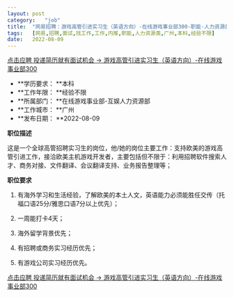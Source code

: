 ```yaml
---
layout:	post
category:	"job"
title:	"网易招聘：游戏高管引进实习生（英语方向）-在线游戏事业部300-职能-人力资源类-广州本科经验不限"
tags:	[网易,招聘,面试,找工作,工作,内推,职能,人力资源类,广州,本科,经验不限]
date:	2022-08-09
---
```


[点击应聘 投递简历就有面试机会 ->  游戏高管引进实习生（英语方向）-在线游戏事业部300](http://mobile.bole.netease.com/bole/boleDetail?id=41507&employeeId=346f03c3cda5f04c&key=all)



- **学历要求： **本科
- **工作年限： **经验不限
- **所属部门： **在线游戏事业部-互娱人力资源部
- **工作城市： **广州
- **发布日期： **2022-08-09



**职位描述**

这是一个全球高管招聘实习生的岗位，他/她的岗位主要工作：支持欧美的游戏高管引进工作，接洽欧美主机游戏开发者，主要包括但不限于：利用招聘软件搜索人才、商务对接、文件翻译、会议翻译支持、业务报告整理等；



**职位要求**

1. 有海外学习和生活经验，了解欧美的本土人文，英语能力必须能胜任交传（托福口语25分/雅思口语7分以上优先）；

2. 一周能打卡4天；

3. 海外留学背景优先；

4. 有招聘或商务实习经历优先；

5. 有游戏公司实习经历优先。



[点击应聘 投递简历就有面试机会 ->  游戏高管引进实习生（英语方向）-在线游戏事业部300](http://mobile.bole.netease.com/bole/boleDetail?id=41507&employeeId=346f03c3cda5f04c&key=all)